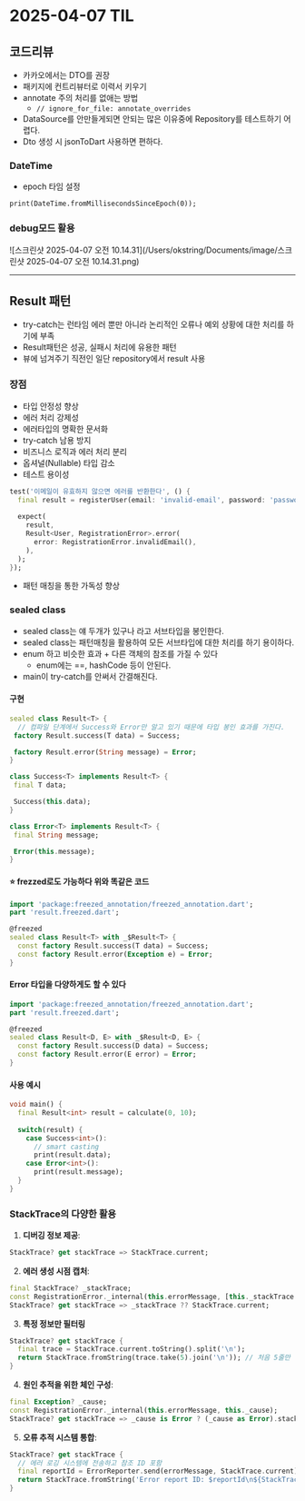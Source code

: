 # 2025-04-07 TIL

## 코드리뷰

- 카카오에서는 DTO를 권장
- 패키지에 컨트리뷰터로 이력서 키우기
- annotate 주의 처리를 없애는 방법
  - `// ignore_for_file: annotate_overrides`
- DataSource를 안만들게되면 안되는 많은 이유중에 Repository를 테스트하기 어렵다.
- Dto 생성 시 jsonToDart 사용하면 편하다.

### DateTime

- epoch 타임 설정

```
print(DateTime.fromMillisecondsSinceEpoch(0));
```



### debug모드 활용

![스크린샷 2025-04-07 오전 10.14.31](/Users/okstring/Documents/image/스크린샷 2025-04-07 오전 10.14.31.png)



----



## Result 패턴

- try-catch는 런타임 에러 뿐만 아니라 논리적인 오류나 예외 상황에 대한 처리를 하기에 부족
- Result패턴은 성공, 실패시 처리에 유용한 패턴
- 뷰에 넘겨주기 직전인 일단 repository에서 result 사용



### 장점

- 타입 안정성 향상
- 에러 처리 강제성
- 에러타입의 명확한 문서화
- try-catch 남용 방지
- 비즈니스 로직과 에러 처리 분리
- 옵셔널(Nullable) 타입 감소
- 테스트 용이성

```dart
test('이메일이 유효하지 않으면 에러를 반환한다', () {
  final result = registerUser(email: 'invalid-email', password: 'password');
  
  expect(
    result,
    Result<User, RegistrationError>.error(
      error: RegistrationError.invalidEmail(),
    ),
  );
});
```



- 패턴 매칭을 통한 가독성 향상





### sealed class

- sealed class는 얘 두개가 있구나 라고 서브타입을 봉인한다.
- sealed class는 패턴매칭을 활용하여 모든 서브타입에 대한 처리를 하기 용이하다.
- enum 하고 비슷한 효과 + 다른 객체의 참조를 가질 수 있다
  - enum에는 ==, hashCode 등이 안된다.
- main이 try-catch를 안써서 간결해진다.



#### 구현

```dart
sealed class Result<T> {
  // 컴파일 단계에서 Success와 Error만 알고 있기 때문에 타입 봉인 효과를 가진다.
 factory Result.success(T data) = Success;

 factory Result.error(String message) = Error;
}

class Success<T> implements Result<T> {
 final T data;

 Success(this.data);
}

class Error<T> implements Result<T> {
 final String message;

 Error(this.message);
}

```

#### ⭐️ frezzed로도 가능하다 위와 똑같은 코드

```dart
import 'package:freezed_annotation/freezed_annotation.dart';
part 'result.freezed.dart';

@freezed
sealed class Result<T> with _$Result<T> {
  const factory Result.success(T data) = Success;
  const factory Result.error(Exception e) = Error;
}
```

#### Error 타입을 다양하게도 할 수 있다

```dart
import 'package:freezed_annotation/freezed_annotation.dart';
part 'result.freezed.dart';

@freezed
sealed class Result<D, E> with _$Result<D, E> {
  const factory Result.success(D data) = Success;
  const factory Result.error(E error) = Error;
}
```



#### 사용 예시

```dart
void main() {
  final Result<int> result = calculate(0, 10);
  
  switch(result) {
    case Success<int>():
      // smart casting
      print(result.data);
    case Error<int>():
      print(result.message);
  }
}
```





### StackTrace의 다양한 활용

1. **디버깅 정보 제공**:

```dart
StackTrace? get stackTrace => StackTrace.current;
```



2. **에러 생성 시점 캡처**:

```dart
final StackTrace? _stackTrace;
const RegistrationError._internal(this.errorMessage, [this._stackTrace = null]);
StackTrace? get stackTrace => _stackTrace ?? StackTrace.current;
```



3. **특정 정보만 필터링**

```dart
StackTrace? get stackTrace {
  final trace = StackTrace.current.toString().split('\n');
  return StackTrace.fromString(trace.take(5).join('\n')); // 처음 5줄만 반환
}
```



4. **원인 추적을 위한 체인 구성**:

```dart
final Exception? _cause;
const RegistrationError._internal(this.errorMessage, this._cause);
StackTrace? get stackTrace => _cause is Error ? (_cause as Error).stackTrace : StackTrace.current;
```



5. **오류 추적 시스템 통합**:

```dart
StackTrace? get stackTrace {
  // 에러 로깅 시스템에 전송하고 참조 ID 포함
  final reportId = ErrorReporter.send(errorMessage, StackTrace.current);
  return StackTrace.fromString('Error report ID: $reportId\n${StackTrace.current}');
}
```



